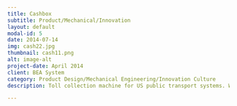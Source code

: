 ```yaml
---
title: Cashbox
subtitle: Product/Mechanical/Innovation
layout: default
modal-id: 5
date: 2014-07-14
img: cash22.jpg
thumbnail: cash11.png
alt: image-alt
project-date: April 2014
client: BEA System
category: Product Design/Mechanical Engineering/Innovation Culture
description: Toll collection machine for US public transport systems. We achieved several possible patents for our client.

---
```

